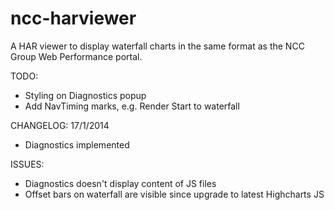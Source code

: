 ncc-harviewer
=============

A HAR viewer to display waterfall charts in the same format as the NCC Group Web Performance portal.

TODO:
* Styling on Diagnostics popup
* Add NavTiming marks, e.g. Render Start to waterfall

CHANGELOG:
17/1/2014
* Diagnostics implemented

ISSUES:
* Diagnostics doesn't display content of JS files
* Offset bars on waterfall are visible since upgrade to latest Highcharts JS
 